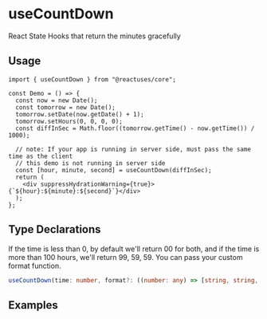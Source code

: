 # useCountDown

React State Hooks that return the minutes gracefully

## Usage

```tsx
import { useCountDown } from "@reactuses/core";

const Demo = () => {
  const now = new Date();
  const tomorrow = new Date();
  tomorrow.setDate(now.getDate() + 1);
  tomorrow.setHours(0, 0, 0, 0);
  const diffInSec = Math.floor((tomorrow.getTime() - now.getTime()) / 1000);

  // note: If your app is running in server side, must pass the same time as the client
  // this demo is not running in server side
  const [hour, minute, second] = useCountDown(diffInSec);
  return (
    <div suppressHydrationWarning={true}>{`${hour}:${minute}:${second}`}</div>
  );
};
```

## Type Declarations

If the time is less than 0, by default we'll return 00 for both, and if the time is more than 100 hours, we'll return 99, 59, 59. You can pass your custom format function.

```typescript
useCountDown(time: number, format?: ((number: any) => [string, string, string]) | undefined, callback?: (() => void) | undefined): readonly [string, string, string]
```

## Examples

